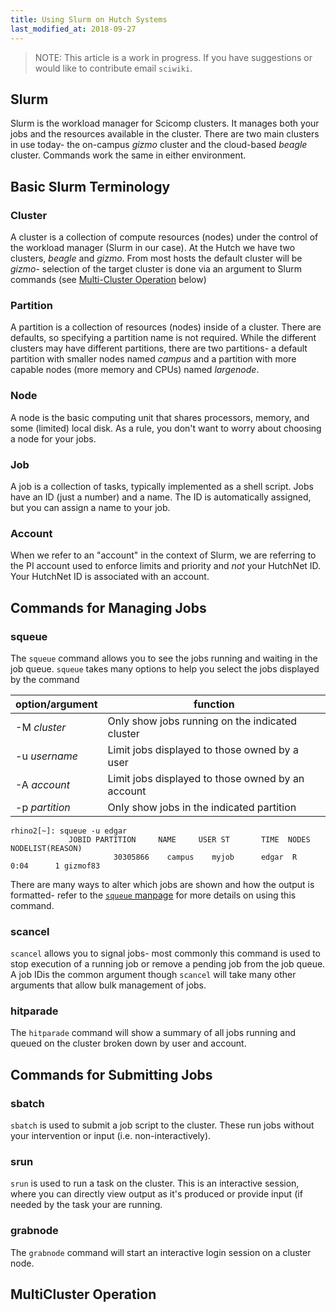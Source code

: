 ```yaml
---
title: Using Slurm on Hutch Systems
last_modified_at: 2018-09-27
---
```

>NOTE: This article is a work in progress. If you have suggestions or would like to contribute email `sciwiki`.

## Slurm

Slurm is the workload manager for Scicomp clusters.  It manages both your jobs
and the resources available in the cluster.  There are two main clusters in use today- the on-campus _gizmo_ cluster and the cloud-based _beagle_ cluster.  Commands work the same in either environment.

## Basic Slurm Terminology

### Cluster

A cluster is a collection of compute resources (nodes) under the control of the workload manager (Slurm in our case).  At the Hutch we have two clusters, _beagle_ and _gizmo_.  From most hosts the default cluster will be _gizmo_- selection of the target cluster is done via an argument to Slurm commands (see [Multi-Cluster Operation](#multicluster-operation) below)

### Partition

A partition is a collection of resources (nodes) inside of a cluster.  There are defaults, so specifying a partition name is not required.  While the different clusters may have different partitions, there are two partitions- a default partition with smaller nodes named _campus_ and a partition with more capable nodes (more memory and CPUs) named _largenode_.

### Node

A node is the basic computing unit that shares processors, memory, and some (limited) local disk.  As a rule, you don't want to worry about choosing a node for your jobs.

### Job

A job is a collection of tasks, typically implemented as a shell script.  Jobs have an ID (just a number) and a name.  The ID is automatically assigned, but you can assign a name to your job.

### Account

When we refer to an "account" in the context of Slurm, we are referring to the PI account used to enforce limits and priority and _not_ your HutchNet ID.  Your HutchNet ID is associated with an account.

## Commands for Managing Jobs

### squeue

The `squeue` command allows you to see the jobs running and waiting in the job queue.  `squeue` takes many options to help you select the jobs displayed by the command

| option/argument     | function                                              |
|---------------------|--------------------------------------------------------
| -M _cluster_        | Only show jobs running on the indicated cluster       |
| -u _username_       | Limit jobs displayed to those owned by a user         |
| -A _account_        | Limit jobs displayed to those owned by an account     |
| -p _partition_      | Only show jobs in the indicated partition             |

```
rhino2[~]: squeue -u edgar
             JOBID PARTITION     NAME     USER ST       TIME  NODES NODELIST(REASON)
                       30305866    campus    myjob      edgar  R       0:04      1 gizmof83
```

There are many ways to alter which jobs are shown and how the output is formatted- refer to the [`squeue` manpage](https://slurm.schedmd.com/squeue.html) for more details on using this command.

### scancel

`scancel` allows you to signal jobs- most commonly this command is used to stop execution of a running job or remove a pending job from the job queue.  A job IDis the common argument though `scancel` will take many other arguments that allow bulk management of jobs.

### hitparade

The `hitparade` command will show a summary of all jobs running and queued on the cluster broken down by user and account.

## Commands for Submitting Jobs

### sbatch

`sbatch` is used to submit a job script to the cluster.  These run jobs without your intervention or input (i.e. non-interactively).

### srun

`srun` is used to run a task on the cluster.  This is an interactive session,
where you can directly view output as it's produced or provide input (if needed
by the task your are running.

### grabnode

The `grabnode` command will start an interactive login session on a cluster node.


## MultiCluster Operation
